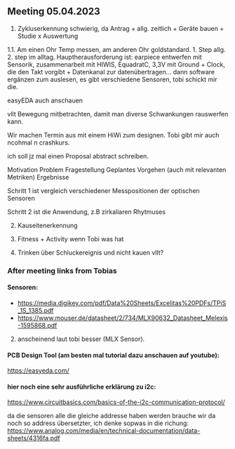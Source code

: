 ## Meeting 05.04.2023

1. Zykluserkennung schwierig, da Antrag + allg. zeitlich + Geräte bauen + Studie x Auswertung

1.1. Am einen Ohr Temp messen, am anderen Ohr goldstandard. 1. Step allg. 2. step im alltag.
Hauptherausforderung ist: earpiece entwerfen mit Sensorik, zusammenarbeit mit HIWIS, EquadratC, 3,3V mit Ground + Clock, die den Takt vorgibt + Datenkanal zur datenübertragen... 
dann software ergänzen zum auslesen, es gibt verschiedene Sensoren, tobi schickt mir die. 

easyEDA auch anschauen

vllt Bewegung mitbetrachten, damit man diverse Schwankungen rauswerfen kann.

Wir machen Termin aus mit einem HiWi zum designen. Tobi gibt mir auch ncohmal n crashkurs. 

ich soll jz mal einen Proposal abstract schreiben. 

Motivation 
Problem
Fragestellung
Geplantes Vorgehen (auch mit relevanten Metriken)
Ergebnisse

Schritt 1 ist vergleich verschiedener Messpositionen der optischen Sensoren

Schritt 2 ist die Anwendung, z.B zirkaliaren Rhytmuses

2. Kauseitenerkennung

3. Fitness + Activity wenn Tobi was hat

4. Trinken über Schluckereignis und nicht kauen vllt?


### After meeting links from Tobias

#### Sensoren:

* https://media.digikey.com/pdf/Data%20Sheets/Excelitas%20PDFs/TPiS_1S_1385.pdf
* https://www.mouser.de/datasheet/2/734/MLX90632_Datasheet_Melexis-1595868.pdf

2. anscheinend laut tobi besser (MLX Sensor).

#### PCB Design Tool (am besten mal tutorial dazu anschauen auf youtube):
https://easyeda.com/

#### hier noch eine sehr ausführliche erklärung zu i2c:
https://www.circuitbasics.com/basics-of-the-i2c-communication-protocol/

da die sensoren alle die gleiche addresse haben werden brauche wir da noch so address übersetzter, ich denke sopwas in die richung: https://www.analog.com/media/en/technical-documentation/data-sheets/4316fa.pdf